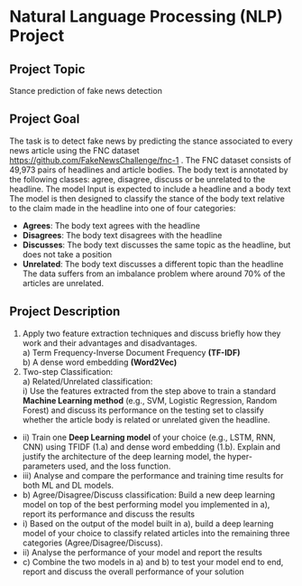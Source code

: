 # Natural Language Processing (NLP) Project


Project Topic
---
Stance prediction of fake news detection 

Project Goal
---
The task is to detect fake news by predicting the stance associated to every news article using the FNC dataset
https://github.com/FakeNewsChallenge/fnc-1 . The FNC dataset consists of 49,973 pairs of
headlines and article bodies. The body text is annotated by the following classes: agree,
disagree, discuss or be unrelated to the headline.
The model Input is expected to include a headline and a body text
The model is then designed to classify the stance of the body text relative to the claim
made in the headline into one of four categories:
- **Agrees**: The body text agrees with the headline
- **Disagrees**: The body text disagrees with the headline
- **Discusses**: The body text discusses the same topic as the headline, but does not take
a position
- **Unrelated**: The body text discusses a different topic than the headline
The data suffers from an imbalance problem where around 70% of the articles are
unrelated. 

Project Description
---
1) Apply two feature extraction techniques and discuss briefly how they work and their
advantages and disadvantages.  
a) Term Frequency-Inverse Document Frequency **(TF-IDF)**  
b) A dense word embedding **(Word2Vec)** 
2) Two-step Classification:   
a) Related/Unrelated classification:      
i) Use the features extracted from the step above to train a standard **Machine
Learning method** (e.g., SVM, Logistic Regression, Random Forest) and discuss its
performance on the testing set to classify whether the article body is related or
unrelated given the headline. 
- ii) Train one **Deep Learning model** of your choice (e.g., LSTM, RNN, CNN) using TFIDF (1.a) and dense word embedding (1.b). Explain and justify the architecture of
the deep learning model, the hyper-parameters used, and the loss function.
- iii) Analyse and compare the performance and training time results for both ML and
DL models.
- b) Agree/Disagree/Discuss classification:
Build a new deep learning model on top of the best performing model you
implemented in a), report its performance and discuss the results
- i) Based on the output of the model built in a), build a deep learning model of your
choice to classify related articles into the remaining three categories
(Agree/Disagree/Discuss).
- ii) Analyse the performance of your model and report the results
- c) Combine the two models in a) and b) to test your model end to end, report and
discuss the overall performance of your solution


